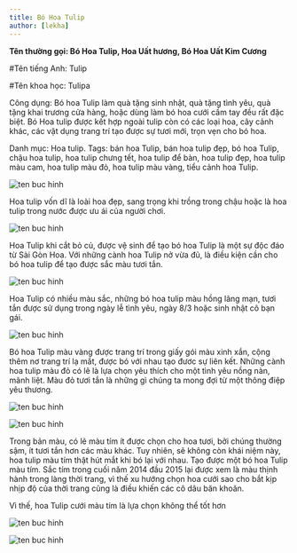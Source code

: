 ```yaml
---
title: Bó Hoa Tulip
author: [lekha]
---
```


**Tên thường gọi: Bó Hoa Tulip, Hoa Uất hương, Bó Hoa Uất Kim Cương**

#Tên tiếng Anh: Tulip

#Tên khoa học: Tulipa

Công dụng: Bó hoa Tulip làm quà tặng sinh nhật, quà tặng tình yêu, quà tặng khai trương cửa hàng, hoặc dùng làm bó hoa cưới cầm tay đều rất đặc biệt. Bó Hoa tulip được kết hợp ngoài tulip còn có các loại hoa, cây cảnh khác, các vật dụng trang trí tạo được sự tươi mới, trọn vẹn cho bó hoa.

Danh mục: Hoa tulip.
Tags: bán hoa Tulip, bán hoa tulip đẹp, bó hoa Tulip, chậu hoa tulip, hoa tulip chưng tết, hoa tulip để bàn, hoa tulip đẹp, hoa tulip màu cam, hoa tulip màu đỏ, hoa tulip màu vàng, tiểu cảnh hoa Tulip.

![ten buc hinh](https://saigonhoa.com/wp-content/uploads/2015/01/bo-hoa-tulip-dep.jpg "ten buc hinh")

Hoa tulip vốn dĩ là loài hoa đẹp, sang trọng khi trồng trong chậu hoặc là hoa tulip trong nước được ưu ái của người chơi.

![ten buc hinh](https://saigonhoa.com/wp-content/uploads/2014/04/hoa-tulip-vang.jpg "ten buc hinh")

Hoa Tulip khi cắt bỏ củ, được vệ sinh để tạo bó hoa Tulip là một sự độc đáo từ Sài Gòn Hoa. Với những cành hoa Tulip nở vừa đủ, là điều kiện cần cho bó hoa tulip để tạo được sắc màu tươi tắn.

![ten buc hinh](https://saigonhoa.com/wp-content/uploads/2014/04/bo-hoa-Tulip-mau-cam.jpg "ten buc hinh")


Hoa Tulip có nhiều màu sắc, những bó hoa tulip màu hồng lãng mạn, tươi tắn được sử dụng trong ngày lễ tình yêu, ngày 8/3 hoặc sinh nhật cô bạn gái.

![ten buc hinh](https://saigonhoa.com/wp-content/uploads/2015/01/bo-hoa-tulip-mau-hong-2.jpg "ten buc hinh")

Bó hoa Tulip màu vàng được trang trí trong giấy gói màu xinh xắn, cộng thêm nơ trang trí lạ mắt, được bó với nhau tạo đươc sự liên kết.
Những cành hoa tulip màu đỏ có lẽ là lựa chọn yêu thích cho một tình yêu nồng nàn, mãnh liệt. Màu đỏ tươi tắn là những gì chúng ta mong đợi từ một thông điệp yêu thương.

![ten buc hinh](https://saigonhoa.com/wp-content/uploads/2015/01/bo-hoa-tulip-mau-do-tuoi.jpg "ten buc hinh")

![ten buc hinh](https://saigonhoa.com/wp-content/uploads/2015/01/hoa-tulip-mau-cam-5.png "ten buc hinh")

Trong bản màu, có lẽ màu tím ít được chọn cho hoa tươi, bởi chúng thường sậm, ít tươi tắn hơn các màu khác. Tuy nhiên, sẽ không còn khái niệm này, hoa tulip màu tím thật hút mắt khi bó lại với nhau. Tạo được một bó hoa Tulip màu tím. Sắc tím trong cuối năm 2014 đầu 2015 lại được xem là màu thịnh hành trong làng thời trang, vì thế xu hướng chọn hoa cưới sao cho bắt kịp nhịp độ của thời trang cũng là điều khiến các cô dâu băn khoăn.

Vì thế, hoa Tulip cưới màu tím là lựa chọn không thể tốt hơn

![ten buc hinh](https://saigonhoa.com/wp-content/uploads/2015/01/hoa-tulip-mau-tim.jpg "ten buc hinh")


![ten buc hinh](https://saigonhoa.com/wp-content/uploads/2015/01/hoa-tulip-mau-hong-hoa-cuoi-300x293.jpg "ten buc hinh")


